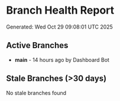 # Branch Health Report
Generated: Wed Oct 29 09:08:01 UTC 2025

## Active Branches
- **main** - 14 hours ago by Dashboard Bot

## Stale Branches (>30 days)
No stale branches found
